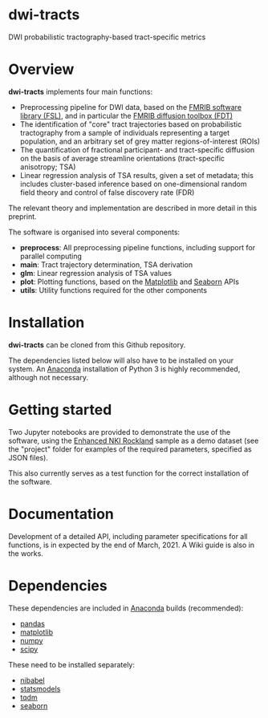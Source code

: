 # dwi-tracts
DWI probabilistic tractography-based tract-specific metrics

# Overview
**dwi-tracts** implements four main functions:

* Preprocessing pipeline for DWI data, based on the [FMRIB software library (FSL)](https://fsl.fmrib.ox.ac.uk/fsl/fslwiki), and in particular the [FMRIB diffusion toolbox (FDT)](https://fsl.fmrib.ox.ac.uk/fsl/fslwiki/FDT)
* The identification of "core" tract trajectories based on probabilistic tractography from a sample of individuals representing a target population, and an arbitrary set of grey matter regions-of-interest (ROIs)
* The quantification of fractional participant- and tract-specific diffusion on the basis of average streamline orientations (tract-specific anisotropy; TSA)
* Linear regression analysis of TSA results, given a set of metadata; this includes cluster-based inference based on one-dimensional random field theory and control of false discovery rate (FDR)

The relevant theory and implementation are described in more detail in this preprint.

The software is organised into several components:

* **preprocess**: All preprocessing pipeline functions, including support for parallel computing
* **main**: Tract trajectory determination, TSA derivation
* **glm**: Linear regression analysis of TSA values
* **plot**: Plotting functions, based on the [Matplotlib](https://matplotlib.org/) and [Seaborn](https://seaborn.pydata.org/) APIs
* **utils**: Utility functions required for the other components

# Installation
**dwi-tracts** can be cloned from this Github repository. 

The dependencies listed below will also have to be installed on your system. An [Anaconda](https://anaconda.org/anaconda) installation of Python 3 is highly recommended, although not necessary.

# Getting started
Two Jupyter notebooks are provided to demonstrate the use of the software, using the [Enhanced NKI Rockland](http://fcon_1000.projects.nitrc.org/indi/enhanced/) sample as a demo dataset (see the "project" folder for examples of the required parameters, specified as JSON files). 

This also currently serves as a test function for the correct installation of the software.

# Documentation
Development of a detailed API, including parameter specifications for all functions, is in expected by the end of March, 2021. A Wiki guide is also in the works.

# Dependencies

These dependencies are included in [Anaconda](https://docs.anaconda.com/anaconda/install/) builds (recommended):
* [pandas](https://pandas.pydata.org/pandas-docs/stable/getting_started/install.html)
* [matplotlib](https://anaconda.org/conda-forge/matplotlib)
* [numpy](https://anaconda.org/anaconda/numpy)
* [scipy](https://anaconda.org/anaconda/scipy)

These need to be installed separately:
* [nibabel](https://anaconda.org/conda-forge/nibabel)
* [statsmodels](https://anaconda.org/anaconda/statsmodels)
* [tqdm](https://anaconda.org/conda-forge/tqdm)
* [seaborn](https://anaconda.org/anaconda/seaborn)
